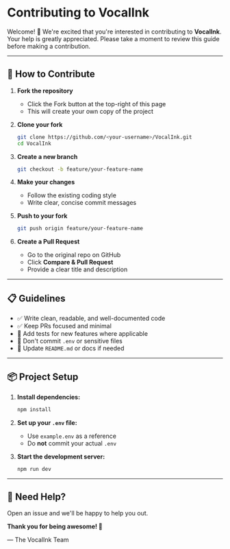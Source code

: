# Contributing to VocalInk

Welcome! 🎉 We're excited that you're interested in contributing to **VocalInk**. Your help is greatly appreciated. Please take a moment to review this guide before making a contribution.

---

## 🚀 How to Contribute

1. **Fork the repository**
   - Click the Fork button at the top-right of this page
   - This will create your own copy of the project

2. **Clone your fork**
   ```bash
   git clone https://github.com/<your-username>/VocalInk.git
   cd VocalInk
   ```

3. **Create a new branch**
   ```bash
   git checkout -b feature/your-feature-name
   ```

4. **Make your changes**
   - Follow the existing coding style
   - Write clear, concise commit messages

5. **Push to your fork**
   ```bash
   git push origin feature/your-feature-name
   ```

6. **Create a Pull Request**
   - Go to the original repo on GitHub
   - Click **Compare & Pull Request**
   - Provide a clear title and description

---

## 📋 Guidelines

- ✅ Write clean, readable, and well-documented code
- ✅ Keep PRs focused and minimal
- 🧪 Add tests for new features where applicable
- 🚫 Don't commit `.env` or sensitive files
- 📝 Update `README.md` or docs if needed

---

## 📦 Project Setup

1. **Install dependencies:**
   ```bash
   npm install
   ```

2. **Set up your `.env` file:**
   - Use `example.env` as a reference
   - Do **not** commit your actual `.env`

3. **Start the development server:**
   ```bash
   npm run dev
   ```

---

## 💬 Need Help?

Open an issue and we'll be happy to help you out.

**Thank you for being awesome! 💚**

— The VocalInk Team